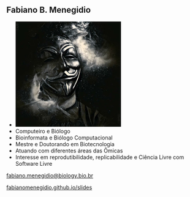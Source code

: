 <!-- .slide: data-background="img/motivation.jpg" -->

<!-- .slide: class="author" -->

## Fabiano B. Menegidio

- ![avatar][avatar] <!-- .element: class="pull-right" -->
- Computeiro e Biólogo
- Bioinformata e Biólogo Computacional
- Mestre e Doutorando em Biotecnologia
- Atuando com diferentes áreas das Ômicas
- Interesse em reprodutibilidade, replicabilidade
    e Ciência Livre com Software Livre

[fabiano.menegidio@biology.bio.br][blog]

[fabianomenegidio.github.io/slides][slides]

[avatar]: ../shared/img/menegidio.jpg
[blog]: https://scriptomics.wordpress.com
[slides]: https://opensciencebr.github.io/slides
